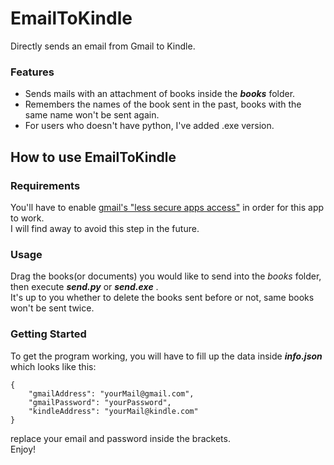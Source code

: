 # EmailToKindle
Directly sends an email from Gmail to Kindle.

### Features

* Sends mails with an attachment of books inside the _**books**_ folder.
* Remembers the names of the book sent in the past, books with the same name won't be sent again. 
* For users who doesn't have python, I've added .exe version.

## How to use EmailToKindle

### Requirements

You'll have to enable [gmail's "less secure apps access"](https://myaccount.google.com/lesssecureapps) in order for this app to work.\
I will find away to avoid this step in the future.

### Usage

Drag the books(or documents) you would like to send into the *books* folder, then execute _**send.py**_ or _**send.exe**_ .\
It's up to you whether to delete the books sent before or not, same books won't be sent twice.

### Getting Started

To get the program working, you will have to fill up the data inside _**info.json**_ which looks like this:
``` 
{
    "gmailAddress": "yourMail@gmail.com",
    "gmailPassword": "yourPassword",
    "kindleAddress": "yourMail@kindle.com"
}
```
replace your email and password inside the brackets.\
Enjoy!









